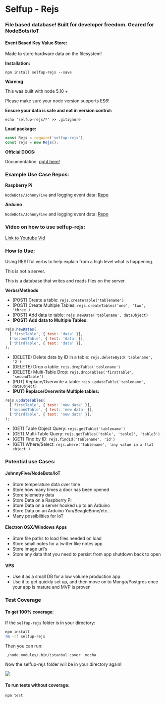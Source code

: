 # Selfup - Rejs

### File based database! Built for developer freedom. Geared for NodeBots/IoT

#### Event Based Key Value Store:

Made to store hardware data on the filesystem!

**Installation:**

`npm install selfup-rejs --save`

**Warning**

This was built with node 5.10 +

Please make sure your node version supports ES6!

**Ensure your data is safe and not in version control:**

`echo 'selfup-rejs/*' >> .gitignore`

**Load package:**

```js
const Rejs = require('selfup-rejs');
const rejs = new Rejs();
```

**Official DOCS:**

Documentation: [right here!](https://github.com/selfup/rejs/blob/master/DOCS.md)

### Example Use Case Repos:

**Raspberry Pi**

`NodeBots/JohnnyFive` and logging event data: [Repo](https://github.com/selfup/rpi-rejs)

**Arduino**

`NodeBots/JohnnyFive` and logging event data: [Repo](https://github.com/selfup/arduino-rejs)

### Video on how to use selfup-rejs:

[Link to Youtube Vid](https://www.youtube.com/watch?v=dVTePMkw9EE&feature=youtu.be&a)

### How to Use:

Using RESTful verbs to help explain from a high level what is happening.

This is not a server.

This is a database that writes and reads files on the server.

**Verbs/Methods**

- (POST) Create a table: `rejs.createTable('tablename')`
- (POST) Create Multiple Tables: `rejs.createTables('one', 'two', 'three')`
- (POST) Add data to table: `rejs.newData('tablename', dataObject)`
- **(POST) Add data to Multiple Tables:**

```js
rejs.newDatas(
  ['firstTable', { test: 'data' }],
  ['secondTable', { test: 'data' }],
  ['thirdTable', { test: 'data' }],
);
```

- (DELETE) Delete data by ID in a table: `rejs.deleteById('tablename', '2')`
- (DELETE) Drop a table: `rejs.dropTable('tablename')`
- (DELETE) Multi-Table Drop: `rejs.dropTables('firstTable', 'secondTable')`
- (PUT) Replace/Overwrite a table: `rejs.updateTable('tablename', dataObject)`
- **(PUT) Replace/Overwrite Multiple tables:**

```js
rejs.updateTables(
  ['firstTable', { test: 'new data' }],
  ['secondTable', { test: 'new data' }],
  ['thirdTable', { test: 'new data' }],
);
```

- (GET) Table Object Query: `rejs.getTable('tablename')`
- (GET) Multi-Table Query: `rejs.getTables('table', 'table2', 'table3')`
- (GET) Find by ID: `rejs.findId('tablename', 'id')`
- (GET) Where/Select: `rejs.where('tablename', 'any value in a flat object')`

### Potential use Cases:

#### JohnnyFive/NodeBots/IoT

- Store temperature data over time
- Store how many times a door has been opened
- Store telemetry data
- Store Data on a Raspberry Pi
- Store Data on a server hooked up to an Arduino
- Store Data on an Arduino Yun/BeagleBone/etc...
- Many possibilities for IoT

#### Electron OSX/Windows Apps

- Store file paths to load files needed on load
- Store small notes for a twitter like notes app
- Store image url's
- Store any data that you need to persist from app shutdown back to open

#### VPS

- Use it as a small DB for a low volume production app
- Use it to get quickly set up, and then move on to Mongo/Postgres once your app is mature and MVP is proven

### Test Coverage

#### To get 100% coverage:

If the `selfup-rejs` folder is in your directory:

```sh
npm install
rm -rf selfup-rejs
```

Then you can run:

`./node_modules/.bin/istanbul cover _mocha`

Now the selfup-rejs folder will be in your directory again!

![](http://i.imgur.com/CAEz4uU.png)

#### To run tests without coverage:

`npm test`
